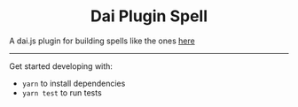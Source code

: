 <h1 align="center">
Dai Plugin Spell
</h1>

A dai.js plugin for building spells like the ones [here](https://github.com/makerdao/dss-spellbook/)
___

Get started developing with:

* `yarn` to install dependencies
* `yarn test` to run tests